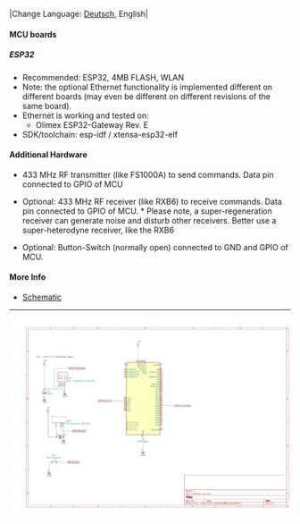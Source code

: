 |Change Language: [Deutsch](hardware-de.md), English|

#### MCU boards

##### ESP32

  * Recommended: ESP32, 4MB FLASH, WLAN
  * Note: the optional Ethernet functionality is implemented different on different boards (may even be different on different revisions of the same board).
  * Ethernet is working and tested on:
       * Olimex ESP32-Gateway Rev. E
  * SDK/toolchain: esp-idf / xtensa-esp32-elf

#### Additional Hardware

  * 433 MHz RF transmitter (like FS1000A) to send commands. Data pin connected to GPIO of MCU

  * Optional: 433 MHz RF receiver (like RXB6) to receive commands. Data pin connected to GPIO of MCU. 
         * Please note, a super-regeneration receiver can generate noise and disturb other receivers. Better use a super-heterodyne receiver, like the RXB6

  * Optional: Button-Switch (normally open) connected to GND and GPIO of MCU.


#### More Info
  * [Schematic](schematic.pdf)

<hr>

![Schematic](img/schematic.png)
